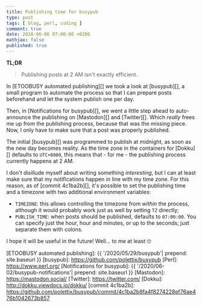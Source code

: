 ```yaml
---
title: Publishing time for busypub
type: post
tags: [ blog, perl, coding ]
comment: true
date: 2020-06-06 07:00:00 +0200
mathjax: false
published: true
---
```


**TL;DR**

> Publishing posts at 2 AM isn't exactly efficient.

In [ETOOBUSY automated publishing][] we took a look at [busypub][], a
small program to automate the process so that I can prepare posts
beforehand and let the system publish one per day.

Then, in [Notifications for busypub][], we went a little step ahead to
auto-announce the publishing on [Mastodon][] and [Twitter][]. Which
*really* frees me up from the publishing process, because that was the
missing piece. Now, I only have to make sure that a post was properly
published.

The initial [busypub][] was programmed to publish at midnight, as soon
as the new day becomes reality. As the time zone in the containers for
[Dokku][] defaults to `UTC+0000`, this means that - for me - the
publishing process currently happens at 2 AM.

I don't disillude myself about writing something *interesting*, but I
can at least make sure that my notifications happen in line with my time
zone. For this reason, as of [commit 4c1ba2b][], it's possible to set
the publishing time and a timezone with two additional environment
variables:

- `TIMEZONE`: this allows controlling the timezone from *within* the
  process, although it would probably work just as well by setting `TZ`
  directly;
- `PUBLISH_TIME`: when posts should be published, defaults to
  `07:00:00`. You can specify just the hour, hour and minutes, or up to
  the seconds; just separate them with colons.

I hope it will be useful in the future! Well... to me at least 🙄

[ETOOBUSY]: https://github.polettix.it/ETOOBUSY/
[ETOOBUSY automated publishing]: {{ '/2020/05/29/busypub'| prepend: site.baseurl }}
[busypub]: https://github.com/polettix/busypub
[Perl]: https://www.perl.org/
[Notifications for busypub]: {{ '/2020/06-02/busypub-notifications'| prepend: site.baseurl }}
[Mastodon]: https://mastodon.social/
[Twitter]: https://twitter.com/
[Dokku]: http://dokku.viewdocs.io/dokku/
[commit 4c1ba2b]: https://github.com/polettix/busypub/commit/4c1ba2b8fa4f8274228ef76ae476b1042673b857
